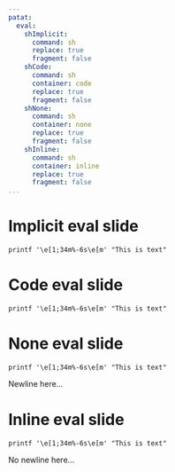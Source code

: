 ```yaml
---
patat:
  eval:
    shImplicit:
      command: sh
      replace: true
      fragment: false
    shCode:
      command: sh
      container: code
      replace: true
      fragment: false
    shNone:
      command: sh
      container: none
      replace: true
      fragment: false
    shInline:
      command: sh
      container: inline
      replace: true
      fragment: false
...
```


# Implicit eval slide

~~~{.shImplicit}
printf '\e[1;34m%-6s\e[m' "This is text"
~~~

# Code eval slide

~~~{.shCode}
printf '\e[1;34m%-6s\e[m' "This is text"
~~~

# None eval slide

~~~{.shNone}
printf '\e[1;34m%-6s\e[m' "This is text"
~~~

Newline here...

# Inline eval slide

~~~{.shInline}
printf '\e[1;34m%-6s\e[m' "This is text"
~~~

No newline here...
